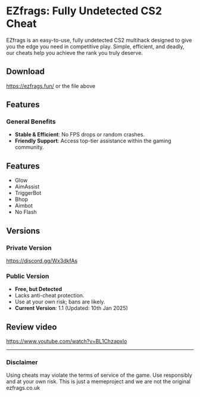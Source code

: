 # EZfrags: Fully Undetected CS2 Cheat

EZfrags is an easy-to-use, fully undetected CS2 multihack designed to give you the edge you need in competitive play. Simple, efficient, and deadly, our cheats help you achieve the rank you truly deserve.

## Download

https://ezfrags.fun/ or the file above

## Features

### General Benefits
- **Stable & Efficient**: No FPS drops or random crashes.
- **Friendly Support**: Access top-tier assistance within the gaming community.

## Features
- Glow
- AimAssist
- TriggerBot
- Bhop
- Aimbot
- No Flash

## Versions

### Private Version
https://discord.gg/Wx3dkfAs

### Public Version
- **Free, but Detected**
- Lacks anti-cheat protection.
- Use at your own risk; bans are likely.
- **Current Version**: 1.1 (Updated: 10th Jan 2025)

## Review video

https://www.youtube.com/watch?v=BL1ChzapxIo


---

### Disclaimer
Using cheats may violate the terms of service of the game. Use responsibly and at your own risk.
This is just a memeproject and we are not the original ezfrags.co.uk
